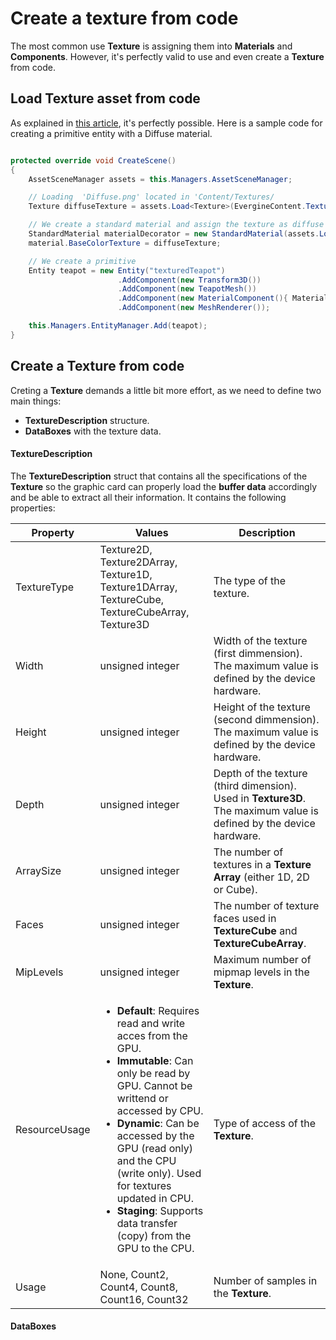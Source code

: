 # Create a texture from code

The most common use **Texture** is assigning them into **Materials** and **Components**. However, it's perfectly valid to use and even create a **Texture** from code.

## Load Texture asset from code
As explained in [this article](../../evergine**studio/assets/use.md), it's perfectly possible. Here is a sample code for creating a primitive entity with a Diffuse material.

```csharp

protected override void CreateScene()
{
    AssetSceneManager assets = this.Managers.AssetSceneManager;

    // Loading  'Diffuse.png' located in 'Content/Textures/
    Texture diffuseTexture = assets.Load<Texture>(EvergineContent.Textures.Diffuse**png);

    // We create a standard material and assign the texture as diffuse channel.
    StandardMaterial materialDecorator = new StandardMaterial(assets.Load<Effect>(EvergineContent.Effects.StandardEffect));
    material.BaseColorTexture = diffuseTexture;

    // We create a primitive
    Entity teapot = new Entity("texturedTeapot")
                        .AddComponent(new Transform3D())
                        .AddComponent(new TeapotMesh())
                        .AddComponent(new MaterialComponent(){ Material = materialDecorator.Material})
                        .AddComponent(new MeshRenderer());

    this.Managers.EntityManager.Add(teapot);
}

```

## Create a Texture from code
Creting a **Texture** demands a little bit more effort, as we need to define two main things:
- **TextureDescription** structure. 
- **DataBoxes** with the texture data.

#### TextureDescription

The **TextureDescription** struct that contains all the specifications of the **Texture** so the graphic card can properly load the **buffer data** accordingly and be able to extract all their information. It contains the following properties:

| Property | Values | Description |
| -------- | ------ | ----------- |
| TextureType | Texture2D, Texture2DArray, Texture1D, Texture1DArray, TextureCube, TextureCubeArray, Texture3D | The type of the texture.
| Width | unsigned integer | Width of the texture (first dimmension). The maximum value is defined by the device hardware.
| Height | unsigned integer | Height of the texture (second dimmension). The maximum value is defined by the device hardware.
| Depth | unsigned integer | Depth of the texture (third dimension). Used in **Texture3D**. The maximum value is defined by the device hardware.
| ArraySize | unsigned integer | The number of  textures in a **Texture Array** (either 1D, 2D or Cube).
| Faces | unsigned integer | The number of texture faces used in **TextureCube** and **TextureCubeArray**.
| MipLevels | unsigned integer | Maximum number of mipmap levels in the **Texture**.
| ResourceUsage | <ul><li>**Default**: Requires read and write acces from the GPU.</li><li>**Immutable**: Can only be read by GPU. Cannot be writtend or accessed by CPU.</li><li>**Dynamic**: Can be accessed by the GPU (read only) and the CPU (write only). Used for textures updated in CPU.</li><li>**Staging**: Supports data transfer (copy) from the GPU to the CPU.</li></ul> |  Type of access of the **Texture**. |
| Usage | None, Count2, Count4, Count8, Count16, Count32| Number of samples in the **Texture**.

#### DataBoxes